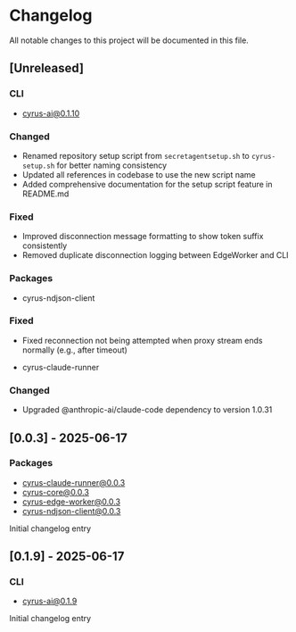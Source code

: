 # Changelog

All notable changes to this project will be documented in this file.

## [Unreleased]

### CLI
- cyrus-ai@0.1.10

### Changed
- Renamed repository setup script from `secretagentsetup.sh` to `cyrus-setup.sh` for better naming consistency
- Updated all references in codebase to use the new script name
- Added comprehensive documentation for the setup script feature in README.md

### Fixed
- Improved disconnection message formatting to show token suffix consistently
- Removed duplicate disconnection logging between EdgeWorker and CLI

### Packages
- cyrus-ndjson-client

### Fixed
- Fixed reconnection not being attempted when proxy stream ends normally (e.g., after timeout)

- cyrus-claude-runner

### Changed
- Upgraded @anthropic-ai/claude-code dependency to version 1.0.31

## [0.0.3] - 2025-06-17

### Packages
- cyrus-claude-runner@0.0.3
- cyrus-core@0.0.3
- cyrus-edge-worker@0.0.3
- cyrus-ndjson-client@0.0.3

Initial changelog entry

## [0.1.9] - 2025-06-17

### CLI
- cyrus-ai@0.1.9

Initial changelog entry
